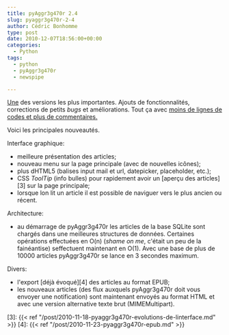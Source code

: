 ```yaml
---
title: pyAggr3g470r 2.4
slug: pyaggr3g470r-2-4
author: Cédric Bonhomme
type: post
date: 2010-12-07T18:56:00+00:00
categories:
  - Python
tags:
  - python
  - pyAggr3g470r
  - newspipe

---
```

[Une][1] des versions les plus importantes. Ajouts de fonctionnalités,
corrections de petits _bugs_ et améliorations.
Tout ça avec [moins de lignes de codes et plus de commentaires.][2]

Voici les principales nouveautés.

Interface graphique:

- meilleure présentation des articles;
- nouveau menu sur la page principale (avec de nouvelles icônes);
- plus dHTML5 (balises input mail et url, datepicker, placeholder, etc.);
- CSS _ToolTip_ (info bulles) pour rapidement avoir un [aperçu des articles][3]
  sur la page principale;
- lorsque lon lit un article il est possible de naviguer vers le plus ancien ou
  récent.

Architecture:

- au démarrage de pyAggr3g470r les articles de la base SQLite sont chargés dans
  une meilleures structures de données. Certaines opérations effectuées en O(n)
  (_shame on me_, c'était un peu de la fainéantise) seffectuent maintenant en
  O(1). Avec une base de plus de 10000 articles pyAggr3g470r se lance en 3
  secondes maximum.

Divers:

- l'export [déjà évoqué][4] des articles au format EPUB;
- les nouveaux articles (des flux auxquels pyAggr3g470r doit vous envoyer une
  notification) sont maintenant envoyés au format HTML et avec une version
  alternative texte brut (MIMEMultipart).


 [1]: http://bitbucket.org/cedricbonhomme/pyaggr3g470r/changeset/cefeaa173b61
 [2]: https://www.ohloh.net/p/pyAggr3g470r/analyses/latest
 [3]: {{< ref "/post/2010-11-18-pyaggr3g470r-evolutions-de-linterface.md" >}}
 [4]: {{< ref "/post/2010-11-23-pyaggr3g470r-epub.md" >}}

